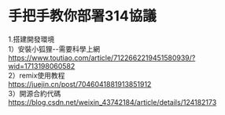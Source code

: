 # 手把手教你部署314協議
1.搭建開發環境<br>
1）安裝小狐狸--需要科學上網<br>
https://www.toutiao.com/article/7122662219451580939/?wid=1713198060582<br>
2）remix使用教程<br>
https://juejin.cn/post/7046041881913851912<br>
3）開源合約代碼<br>
https://blog.csdn.net/weixin_43742184/article/details/124182173<br>
